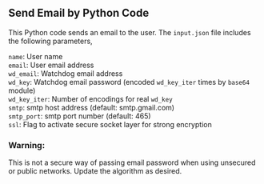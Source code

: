 ## Send Email by Python Code

This Python code sends an email to the user. The `input.json` file includes the following parameters,


`name`: User name  
`email`: User email address  
`wd_email`: Watchdog email address  
`wd_key`: Watchdog email password (encoded `wd_key_iter` times by `base64` module)  
`wd_key_iter`: Number of encodings for real `wd_key`  
`smtp`: smtp host address (default: smtp.gmail.com)  
`smtp_port`: smtp port number (default: 465)  
`ssl`: Flag to activate secure socket layer for strong encryption  


### Warning:  
This is not a secure way of passing email password when using unsecured or public networks. Update the algorithm as desired.

